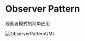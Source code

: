 # Observer Pattern
观察者模式的简单应用

![ObserverPatternUML](https://user-images.githubusercontent.com/104136244/165994948-d659dd94-876b-4e12-811a-7eed103affee.png)
